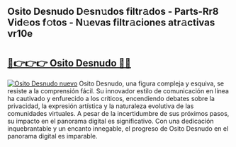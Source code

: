## Osito Desnudo D𝚎sn𝚞dos filtr𝚊dos - Parts-Rr8 Vid𝚎os f𝚘tos - N𝚞evas filtr𝚊ciones atr𝚊ctivas vr10e

# <h2><a href="http://mba01ux.tromn.icu/?c=Osito+Desnudo">🔗👉👉👉 Osito Desnudo 🔗🔗</a></h2>

[![Osito Desnudo nuevo](https://i.imgur.com/pEAQMta.gif)](http://mba01ux.tromn.icu/?c=Osito+Desnudo)
Osito Desnudo, una figura compleja y esquiva, se resiste a la comprensión fácil. Su innovador estilo de comunicación en línea ha cautivado y enfurecido a los críticos, encendiendo debates sobre la privacidad, la expresión artística y la naturaleza evolutiva de las comunidades virtuales. A pesar de la incertidumbre de sus próximos pasos, su impacto en el panorama digital es significativo. Con una dedicación inquebrantable y un encanto innegable, el progreso de Osito Desnudo en el panorama digital es imparable.
